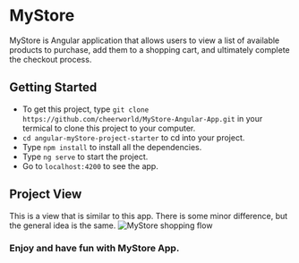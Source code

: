 # MyStore

MyStore is Angular application that allows users to view a list of available products to purchase, add them to a shopping cart, and ultimately complete the checkout process.

## Getting Started

- To get this project, type `git clone https://github.com/cheerworld/MyStore-Angular-App.git` in your termical to clone this project to your computer.
- `cd angular-myStore-project-starter` to cd into your project.
- Type `npm install` to install all the dependencies.
- Type `ng serve` to start the project.
- Go to `localhost:4200` to see the app.

## Project View

This is a view that is similar to this app. There is some minor difference, but the general idea is the same.
![MyStore shopping flow](shoppingflow.gif)

### Enjoy and have fun with MyStore App.
